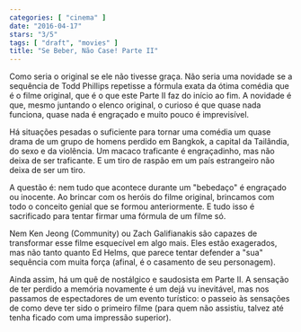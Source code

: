 ```yaml
---
categories: [ "cinema" ]
date: "2016-04-17"
stars: "3/5"
tags: [ "draft", "movies" ]
title: "Se Beber, Não Case! Parte II"
---
```

Como seria o original se ele não tivesse graça. Não seria uma novidade
se a sequência de Todd Phillips repetisse a fórmula exata da ótima
comédia que é o filme original, que é o que este Parte II faz do
início ao fim. A novidade é que, mesmo juntando o elenco original,
o curioso é que quase nada funciona, quase nada é engraçado e muito
pouco é imprevisível.

Há situações pesadas o suficiente para tornar uma comédia um quase
drama de um grupo de homens perdido em Bangkok, a capital da Tailândia,
do sexo e da violência. Um macaco traficante é engraçadinho, mas não
deixa de ser traficante. E um tiro de raspão em um país estrangeiro
não deixa de ser um tiro.

A questão é: nem tudo que acontece durante um "bebedaço" é engraçado
ou inocente. Ao brincar com os heróis do filme original, brincamos
com todo o conceito genial que se formou anteriormente. E tudo isso é
sacrificado para tentar firmar uma fórmula de um filme só.

Nem Ken Jeong (Community) ou Zach Galifianakis são capazes de transformar
esse filme esquecível em algo mais. Eles estão exagerados, mas não
tanto quanto Ed Helms, que parece tentar defender a "sua" sequência
com muita força (afinal, é o casamento de seu personagem).

Ainda assim, há um quê de nostálgico e saudosista em Parte II. A
sensação de ter perdido a memória novamente é um dejá vu inevitável,
mas nos passamos de espectadores de um evento turístico: o passeio
às sensações de como deve ter sido o primeiro filme (para quem não
assistiu, talvez até tenha ficado com uma impressão superior).
